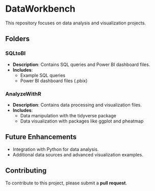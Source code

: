 # DataWorkbench

This repository focuses on data analysis and visualization projects.

## Folders

### SQLtoBI
- **Description**: Contains SQL queries and Power BI dashboard files.
- **Includes**: 
  - Example SQL queries
  - Power BI dashboard files (.pbix)

### AnalyzeWithR
- **Description**: Contains data processing and visualization files.
- **Includes**:
  - Data manipulation with the tidyverse package
  - Data visualization with packages like ggplot and pheatmap
  
## Future Enhancements
- Integration with Python for data analysis.
- Additional data sources and advanced visualization examples.

## Contributing
To contribute to this project, please submit a **pull request**.




